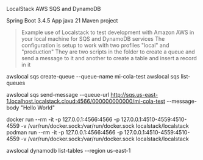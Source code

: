 LocalStack AWS SQS and DynamoDB

Spring Boot 3.4.5 App java 21
Maven project

> Example use of Localstack to test development with Amazon AWS in your local machine for SQS and DynamoDB services
> The configuration is setup to work with two profiles "local" and "production"
> They are two scripts in the folder to create a queue and send a message to it
> and another to create a table and insert a record in it
>


awslocal sqs create-queue --queue-name mi-cola-test
awslocal sqs list-queues


awslocal sqs send-message --queue-url http://sqs.us-east-1.localhost.localstack.cloud:4566/000000000000/mi-cola-test --message-body "Hello World"

docker run --rm -it -p 127.0.0.1:4566:4566 -p 127.0.0.1:4510-4559:4510-4559 -v /var/run/docker.sock:/var/run/docker.sock localstack/localstack
podman run --rm -it -p 127.0.0.1:4566:4566 -p 127.0.0.1:4510-4559:4510-4559 -v /var/run/docker.sock:/var/run/docker.sock localstack/localstack

awslocal dynamodb list-tables --region us-east-1